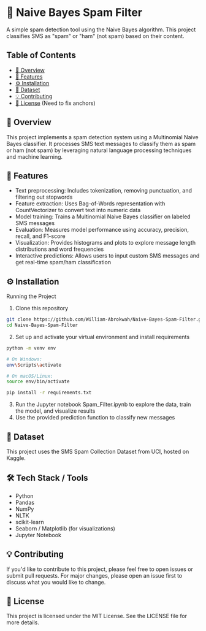 # 📩 Naive Bayes Spam Filter

A simple spam detection tool using the Naive Bayes algorithm. This project classifies SMS as "spam" or "ham" (not spam) based on their content.

## Table of Contents

- [📌 Overview](#overview)
- [🚀 Features](#features)
- [⚙️ Installation](#installation)
- [📂 Dataset](#dataset)
- [💡 Contributing](#contributing)
- [📝 License](#license)
(Need to fix anchors)

## 📌 Overview
This project implements a spam detection system using a Multinomial Naive Bayes classifier. It processes SMS text messages to classify them as spam or ham (not spam) by leveraging natural language processing techniques and machine learning.

## 🚀 Features

- Text preprocessing: Includes tokenization, removing punctuation, and filtering out stopwords
- Feature extraction: Uses Bag-of-Words representation with CountVectorizer to convert text into numeric data
- Model training: Trains a Multinomial Naive Bayes classifier on labeled SMS messages
- Evaluation: Measures model performance using accuracy, precision, recall, and F1-score
- Visualization: Provides histograms and plots to explore message length distributions and word frequencies
- Interactive predictions: Allows users to input custom SMS messages and get real-time spam/ham classification

## ⚙️ Installation

Running the Project
1. Clone this repository
```bash
git clone https://github.com/William-Abrokwah/Naive-Bayes-Spam-Filter.git
cd Naive-Bayes-Spam-Filter
```
2. Set up and activate your virtual environment and install requirements
```bash
python -m venv env

# On Windows:
env\Scripts\activate

# On macOS/Linux:
source env/bin/activate

pip install -r requirements.txt
```
3. Run the Jupyter notebook Spam_Filter.ipynb to explore the data, train the model, and visualize results
4. Use the provided prediction function to classify new messages

## 📂 Dataset

This project uses the SMS Spam Collection Dataset from UCI, hosted on Kaggle.

## 🛠️ Tech Stack / Tools

- Python
- Pandas
- NumPy
- NLTK
- scikit-learn
- Seaborn / Matplotlib (for visualizations)
- Jupyter Notebook

## 💡 Contributing

If you'd like to contribute to this project, please feel free to open issues or submit pull requests. For major changes, please open an issue first to discuss what you would like to change.

## 📝 License

This project is licensed under the MIT License. See the LICENSE file for more details.